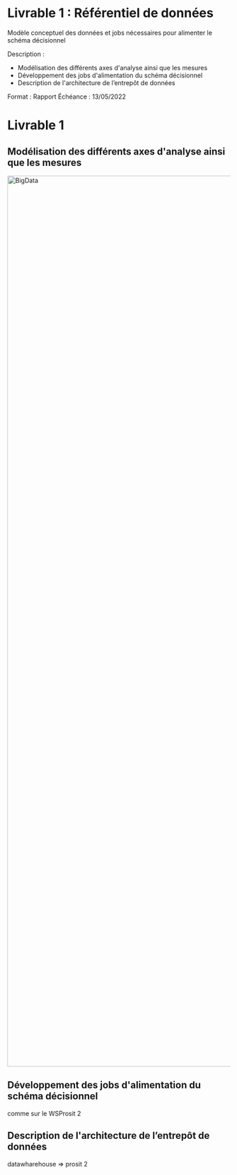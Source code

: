 # Livrable 1 : Référentiel de données
Modèle conceptuel des données et jobs nécessaires pour alimenter le schéma décisionnel

Description :
- Modélisation des différents axes d'analyse ainsi que les mesures
- Développement des jobs d'alimentation du schéma décisionnel
- Description de l'architecture de l’entrepôt de données

Format : Rapport
Échéance : 13/05/2022

# Livrable 1

## Modélisation des différents axes d'analyse ainsi que les mesures
<img width="2009" alt="BigData" src="https://user-images.githubusercontent.com/56393986/167380532-11b296bb-d3b8-48e6-ae30-af4d88ee4af8.png">

## Développement des jobs d'alimentation du schéma décisionnel
comme sur le WSProsit 2

## Description de l'architecture de l’entrepôt de données
datawharehouse => prosit 2
